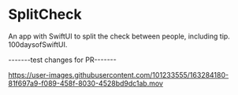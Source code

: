 # SplitCheck
An app with SwiftUI to split the check between people, including tip. 100daysofSwiftUI.

 -------test changes for PR-------


https://user-images.githubusercontent.com/101233555/163284180-81f697a9-f089-458f-8030-4528bd9dc1ab.mov


